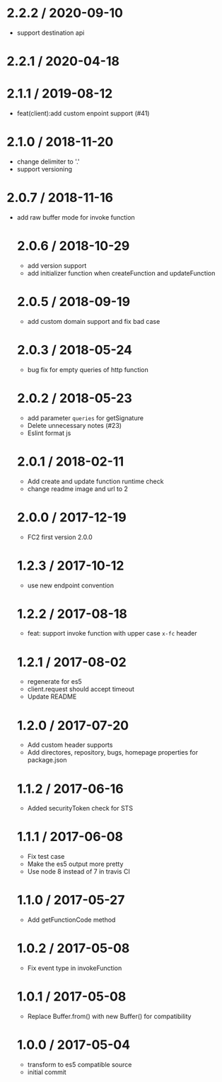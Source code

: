 # 2.2.2 / 2020-09-10

- support destination api

# 2.2.1 / 2020-04-18

# 2.1.1 / 2019-08-12

- feat(client):add custom enpoint support (#41)

# 2.1.0 / 2018-11-20

- change delimiter to '.'
- support versioning

# 2.0.7 / 2018-11-16

- add raw buffer mode for invoke function

  # 2.0.6 / 2018-10-29

  - add version support
  - add initializer function when createFunction and updateFunction

  # 2.0.5 / 2018-09-19

  - add custom domain support and fix bad case

  # 2.0.3 / 2018-05-24

  - bug fix for empty queries of http function

  # 2.0.2 / 2018-05-23

  - add parameter `queries` for getSignature
  - Delete unnecessary notes (#23)
  - Eslint format js

  # 2.0.1 / 2018-02-11

  - Add create and update function runtime check
  - change readme image and url to 2

  # 2.0.0 / 2017-12-19

  - FC2 first version 2.0.0

  # 1.2.3 / 2017-10-12

  - use new endpoint convention

  # 1.2.2 / 2017-08-18

  - feat: support invoke function with upper case `x-fc` header

  # 1.2.1 / 2017-08-02

  - regenerate for es5
  - client.request should accept timeout
  - Update README

  # 1.2.0 / 2017-07-20

  - Add custom header supports
  - Add directores, repository, bugs, homepage properties for package.json

  # 1.1.2 / 2017-06-16

  - Added securityToken check for STS

  # 1.1.1 / 2017-06-08

  - Fix test case
  - Make the es5 output more pretty
  - Use node 8 instead of 7 in travis CI

  # 1.1.0 / 2017-05-27

  - Add getFunctionCode method

  # 1.0.2 / 2017-05-08

  - Fix event type in invokeFunction

  # 1.0.1 / 2017-05-08

  - Replace Buffer.from() with new Buffer() for compatibility

  # 1.0.0 / 2017-05-04

  - transform to es5 compatible source
  - initial commit
